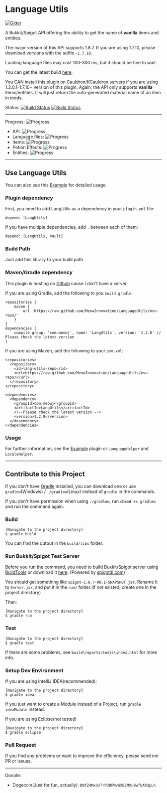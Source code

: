 Language Utils
=================

[![Gitter](https://badges.gitter.im/Join%20Chat.svg)](https://gitter.im/MeowInnovation/LanguageUtils?utm_source=badge&utm_medium=badge&utm_campaign=pr-badge)


A Bukkit/Spigot API offering the ability to get the name of **vanilla** items and entities. 

The major version of this API supports 1.8.7. If you are using 1.7.10, please download versions with the suffix `-1.7.10`.

Loading language files may cost 100-300 ms, but it should be fine to wait.

You can get the latest build [here](https://drone.io/github.com/MeowInnovation/LanguageUtils/files "here").

You CAN install this plugin on Cauldron/KCauldron servers if you are using 1.2.0.1-1.7.10+ version of this plugin. Again, the API only supports **vanilla** items/entities. It will just return the auto-generated material name of an item in mods.

Status: [![Build Status](https://snap-ci.com/MeowInnovation/LanguageUtils/branch/master/build_image)](https://snap-ci.com/MeowInnovation/LanguageUtils/branch/master) [![Build Status](https://drone.io/github.com/MeowInnovation/LanguageUtils/status.png)](https://drone.io/github.com/MeowInnovation/LanguageUtils/latest)


----------


Progress: ![Progress](http://progressed.io/bar/99)

- API: ![Progress](http://progressed.io/bar/99)
- Language files: ![Progress](http://progressed.io/bar/100?title=75/75)
- Items: ![Progress](http://progressed.io/bar/100?title=555/555)
- Potion Effects: ![Progress](http://progressed.io/bar/100?title=13/13)
- Entities: ![Progress](http://progressed.io/bar/100?title=45/45)

----------

## Use Language Utils

You can also see this [Example](https://github.com/MeowInnovation/LangUtilsExample "Example") for detailed usage.

### Plugin dependency

First, you need to add LangUtils as a dependency in your `plugin.yml` file:

	depend: [LangUtils]

If you have multiple dependencies, add `,` between each of them:

	depend: [LangUtils, Vault]

### Build Path

Just add this library to your build path.

### Maven/Gradle dependency

This plugin is hosting on [Github](https://github.com/MeowInnovation/LanguageUtils/tree/mvn-repo "Github") cause I don't have a server.

If you are using Gradle, add the following to you `build.gradle`:

	repositories {
	    maven {
	        url 'https://raw.github.com/MeowInnovation/LanguageUtils/mvn-repo/'
	    }
	}
	dependencies {
		compile group: 'com.meowj', name: 'LangUtils', version: '1.2.0' // Please check the latest version
	}

If you are using Maven, add the following to your `pom.xml`:

	<repositories>
	  <repository>
	    <id>lang-utils-repo</id>
	    <url>https://raw.github.com/MeowInnovation/LanguageUtils/mvn-repo/</url>
	  </repository>
	</repository>
	
	<dependencies>
	  <dependency>
	    <groupId>com.meowj</groupId>
	    <artifactId>LangUtils</artifactId>
		<!--Please check the latest version -->  
	    <version>1.2.0</version>
	  </dependency>
	</dependencies>

### Usage

For further information, see the [Example](https://github.com/MeowInnovation/LangUtilsExample "Example") plugin or `LanguageHelper` and `LocaleHelper`.

----------


## Contribute to this Project

If you don't have [Gradle](http://gradle.org/ "Gradle") installed, you can download one or use `gradlew`(Windows) / `./gradlew`(Linux) instead of `gradle` in the commands.

If you don't have permission when using `./gradlew`, run `chmod +x gradlew` and run the command again.

### Build

	[Navigate to the project directory]
	$ gradle build

You can find the output in the `build/libs` folder.

### Run Bukkit/Spigot Test Server

Before you run the command, you need to build Bukkit/Spigot server using [BuildTools](https://hub.spigotmc.org/jenkins/job/BuildTools/ "BuildTools") or download it [here](http://www.spigotdl.com/ "here"). (Powered by [spigotdl.com](spigotdl.com))

You should get something like `spigot-1.8.7-R0.1-SNAPSHOT.jar`. Rename it to `Server.jar`, and put it in the `run/` folder.(if not existed, create one in the project directory)

Then:

	[Navigate to the project directory]
	$ gradle run

### Test

	[Navigate to the project directory]
	$ gradle test
If there are some problems, see `build\reports\tests\index.html` for more info.

### Setup Dev Environment

If you are using IntelliJ IDEA(recommended):

	[Navigate to the project directory]
	$ gradle idea

If you just want to create a Module instead of a Project, run `gradle ideaModule` instead.

If you are using Eclipse(not tested)

	[Navigate to the project directory]
	$ gradle eclipse

### Pull Request

If you find any problems or want to improve the efficiency, please send me PR or issues.

----------

Donate:

- Dogecoin(Just for fun, actually): `DNfZ4MxdvTrP3DFWvGXBEMXu9wfUAR3pLh`

